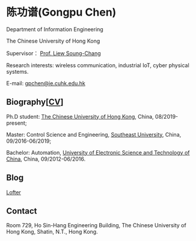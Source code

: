 # 陈功谱(Gongpu Chen)
 Department of Information Engineering
 
 The Chinese University of Hong Kong 
 
 Supervisor： [Prof. Liew Soung-Chang](http://www.ie.cuhk.edu.hk/people/soung.shtml)
 
 Research interests: wireless communication, industrial IoT, cyber physical systems.
 
 E-mail: gpchen@ie.cuhk.edu.hk

## Biography[[CV](CV_Chen.pdf)]
Ph.D student:  [The Chinese University of Hong Kong](http://www.cuhk.edu.hk/english/), China, 08/2019-present;

Master: Control Science and Engineering, [Southeast University](http://www.seu.edu.cn/), China, 09/2016-06/2019; 

Bachelor: Automation, [University of Electronic Science and Technology of China](https://www.uestc.edu.cn/), China, 09/2012-06/2016. 

## Blog
[Lofter](http://ruguirubi.lofter.com/)

## Contact
Room 729, Ho Sin-Hang Engineering Building, The Chinese University of Hong Kong, Shatin, N.T., Hong Kong.

